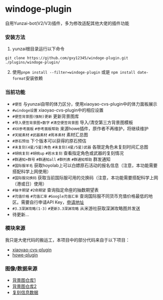 # windoge-plugin
自用Yunzai-bot(V2/V3)插件，多为修改适配其他大佬的插件功能


### 安装方法
1. yunzai根目录运行以下命令
```
git clone https://github.com/gxy12345/windoge-plugin.git ./plugins/windoge-plugin/
```
2. 使用`pnpm install --filter=windoge-plugin` 或是 `npm install date-format`安装依赖


### 当前功能
* `#便签` 与yunzai自带的体力区分，使用xiaoyao-cvs-plugin中的体力面板展示
* `#windoge设置` xiaoyao-cvs-plugin中的相应设置
* `#便签背景图(强制)更新` 更新背景图库
* `#导入便签背景图+数字` `#清空便签背景图` 导入/清空第三方背景图模板
* `#XX参考面板`  `#参考面板帮助` 来源howe插件，原作者不再维护，将继续维护
* `#天赋素材` `#武器素材` `#周本素材` 素材汇总图
* `#原石预估` 下个版本可以获得的原石预估
* `#未复刻(4星/5星)角色` `#未复刻(4星/5星)武器` 各限定角色未复刻时间汇总图
* `#胡桃复刻` `#胡桃up` `#若水复刻` 查看指定角色或武器的复刻情况
* `#群通知+群号` `#群通知all` `#群列表` `#群通知帮助` 群发通知
* `#国际服羊毛` 获取hoyolab上可以白嫖原石活动的报名信息（注意，本功能需要搭配科学上网使用）
* `#国际服兑换码` 获取当前国际服可用的兑换码（注意，本功能需要搭配科学上网（港或日）使用）
* `#抽卡期望` `#2命期望` 查询指定命座的抽数期望表
* `#充值价格` `#充值汇率` `#Google充值汇率` 查询国际服不同货币充值价格最低的地区。需要自行申请API Key，[申请地址](https://www.exchangerate-api.com/)
* `#3.3深渊攻略(1-3)` `#更新3.3深渊攻略` 从米游社获取深渊攻略图并发送
* 待更新...


### 模块来源
我只是大佬代码的搬运工，本项目中的部分代码来自于以下项目：
* [xiaoyao-cvs-plugin](https://github.com/ctrlcvs/xiaoyao-cvs-plugin)
* [howe-plugin](https://github.com/howe0116/howe-plugin)


### 图像/数据来源
* [背景图仓库1](https://github.com/cv-hunag/BJT)
* [背景图仓库2](https://github.com/SmallK111407/BJT-Template)
* [复刻信息数据](https://github.com/KeyPJ/genshin-gacha-banners)